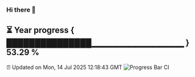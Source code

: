 ### Hi there 👋
⏳ Year progress { ███████████████▁▁▁▁▁▁▁▁▁▁▁▁▁▁▁ } 53.29 %
---
⏰ Updated on Mon, 14 Jul 2025 12:18:43 GMT
![Progress Bar CI](https://github.com/Moyi321/Moyi321/workflows/Progress%20Bar%20CI/badge.svg)
